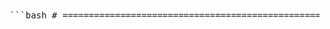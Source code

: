 <pre> ```bash # ===================================================== # 🚀 QUICK SETUP: URL to Text Converter (GitHub Project) # 📂 Clone & Run in One Go! # ===================================================== # 1️⃣ Clone the repository git clone https://github.com/SARAMALI15792/url-to-textconverter-.git cd url-to-textconverter- # 2️⃣ Create and activate virtual environment python -m venv venv # 👉 Activate the virtual environment: # For Windows: venv\Scripts\activate # For macOS/Linux: source venv/bin/activate # 3️⃣ Install required dependencies pip install -r requirements.txt # 4️⃣ Run the app (change filename if needed) python app.py # ✅ If it's a Jupyter Notebook instead: # Install Jupyter if not already installed pip install notebook # Launch the notebook jupyter notebook # 🔚 Deactivate virtual environment when finished deactivate # 🎉 Done! You’ve successfully set up and launched the project. # ===================================================== ``` </pre
